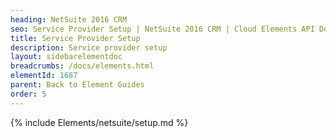 ```yaml
---
heading: NetSuite 2016 CRM
seo: Service Provider Setup | NetSuite 2016 CRM | Cloud Elements API Docs
title: Service Provider Setup
description: Service provider setup
layout: sidebarelementdoc
breadcrumbs: /docs/elements.html
elementId: 1687
parent: Back to Element Guides
order: 5
---
```


{% include Elements/netsuite/setup.md %}
